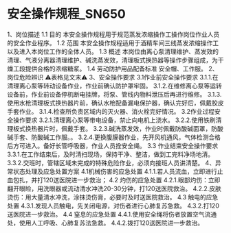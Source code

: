 # 安全操作规程_SN650

1、岗位描述
1.1 目的
本安全操作规程用于规范蒸发浓缩操作工操作岗位作业人员的安全作业程序。
1.2 范围
本安全操作规程适用于酒精车间三线蒸发浓缩操作工以及进入本岗位工作的全体人员。
1.3 概述
本岗位由离心泵清理维护、蒸发效的清理、气液分离器清理维护、碱洗蒸发效，清理板式换热器等操作步骤组成，为干燥工段提供合格的浓缩糖浆。
1.4 劳动防护用品配备标准
安全帽、工作服。
2、岗位危险辨识
⚠️表格见文末⚠️
3、安全操作要求
3.1作业前安全操作要求
3.1.1.在清理离心泵等转动设备作业，作业前确认防护罩牢固。
3.1.2.在维修离心泵等运转设备前，作业前设备停机断电挂牌，将泵、管线内物料泄压后再进行维修。
3.1.3.使用水枪清理板式换热器片前，确认水枪配备漏电保护器，确认完好后，佩戴胶皮手套作业。
3.1.4.检查所负责区域内的灭火器、消火栓完好情况。
3.2作业过程安全操作要求
3.2.1.清理离心泵等带电设备，禁止向电机上浇水。
3.2.2.使用铁刷清理板式换热器片时，佩戴手套。
3.2.3.碱洗蒸发效，作业时佩戴防酸碱面罩，防酸碱手套、防酸碱工作服。。
3.2.4.更换腹膜器作业，先开风机通风，气体检测合格后方可进入。备好长管呼吸器，作业人员拴安全绳。
3.3 作业结束安全操作要求
3.3.1.在工作结束后，及时清扫现场，保持干净、整洁，做到工完料净场地清。
3.3.2.交班时，管辖区域未完成的特殊危险作业，必须向接班人员讲清楚。
4、异常状态处理及应急处置方案
4.1机械伤害的应急处置
4.1.1.若人员流血，立即进行止血包扎，并打120送医院进一步救治；
4.2 灼伤的应急处置
4.2.1.眼部灼伤：立即翻开眼睑，用洗眼器或流动清水冲洗20-30分钟，打120送医院救治。
4.2.2.皮肤烫伤：用大量清水冲洗，涂抹烫伤膏，必要时及时送医院救治。
4.3 触电的应急处置
4.3.1.发现人员触电，先关闭电源，对伤者进行心肺复苏急救。
4.3.2.打120送医院进一步救治。
4.4 窒息的应急处置
4.4.1.使用安全绳将伤者放置空气流通处，使用人工呼吸、心肺复苏法急救。
4.4.2.拨打120送医院进一步救治。